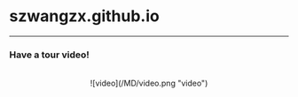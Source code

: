 <h1>szwangzx.github.io</h1>

<hr>
<h3>Have a tour video!</h3>
<div style="text-align: center;">
<br>
![video](/MD/video.png "video")
<br>
</div>
